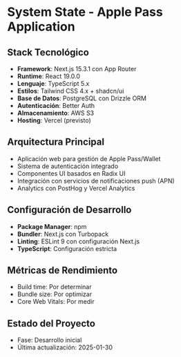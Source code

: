 # System State - Apple Pass Application

## Stack Tecnológico
- **Framework**: Next.js 15.3.1 con App Router
- **Runtime**: React 19.0.0
- **Lenguaje**: TypeScript 5.x
- **Estilos**: Tailwind CSS 4.x + shadcn/ui
- **Base de Datos**: PostgreSQL con Drizzle ORM
- **Autenticación**: Better Auth
- **Almacenamiento**: AWS S3
- **Hosting**: Vercel (previsto)

## Arquitectura Principal
- Aplicación web para gestión de Apple Pass/Wallet
- Sistema de autenticación integrado
- Componentes UI basados en Radix UI
- Integración con servicios de notificaciones push (APN)
- Analytics con PostHog y Vercel Analytics

## Configuración de Desarrollo
- **Package Manager**: npm
- **Bundler**: Next.js con Turbopack
- **Linting**: ESLint 9 con configuración Next.js
- **TypeScript**: Configuración estricta

## Métricas de Rendimiento
- Build time: Por determinar
- Bundle size: Por optimizar
- Core Web Vitals: Por medir

## Estado del Proyecto
- Fase: Desarrollo inicial
- Última actualización: 2025-01-30